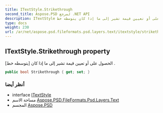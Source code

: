 ```yaml
---
title: ITextStyle.Strikethrough
second_title: Aspose.PSD لمرجع .NET API
description: ITextStyle ملكية. الحصول على أو تعيين قيمة تشير إلى ما إذا كان يتوسطه خط .
type: docs
weight: 230
url: /ar/net/aspose.psd.fileformats.psd.layers.text/itextstyle/strikethrough/
---
```

## ITextStyle.Strikethrough property

الحصول على أو تعيين قيمة تشير إلى ما إذا كان [يتوسطه خط] .

```csharp
public bool Strikethrough { get; set; }
```

### أنظر أيضا

* interface [ITextStyle](../)
* مساحة الاسم [Aspose.PSD.FileFormats.Psd.Layers.Text](../../itextstyle/)
* المجسم [Aspose.PSD](../../../)


